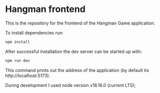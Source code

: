 # Hangman frontend

This is the repository for the frontend of the Hangman Game application.

To install dependencies run:

```bash
npm install
```

After successful installation the dev server can be started up with:

```bash
npm run dev
```

This command prints out the address of the application (by default its http://localhost:5173).

During development I used node version v18.16.0 (current LTS);
